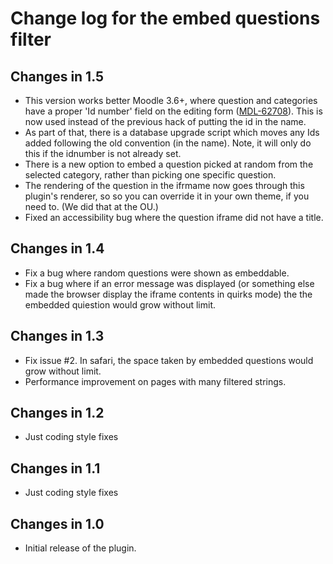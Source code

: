 # Change log for the embed questions filter


## Changes in 1.5

* This version works better Moodle 3.6+, where question and categories have a proper 'Id number'
  field on the editing form ([MDL-62708](https://tracker.moodle.org/browse/MDL-62708)).
  This is now used instead of the previous hack of putting the id in the name.
* As part of that, there is a database upgrade script which moves any Ids added
  following the old convention (in the name). Note, it will only do this if the idnumber
  is not already set.
* There is a new option to embed a question picked at random from the selected category,
  rather than picking one specific question.
* The rendering of the question in the ifrmame now goes through this plugin's renderer, so
  so you can override it in your own theme, if you need to. (We did that at the OU.)
* Fixed an accessibility bug where the question iframe did not have a title.

## Changes in 1.4

* Fix a bug where random questions were shown as embeddable.
* Fix a bug where if an error message was displayed (or something else made the browser
  display the iframe contents in quirks mode) the the embedded quiestion would grow without limit.

## Changes in 1.3

* Fix issue #2. In safari, the space taken by embedded questions would grow without limit.
* Performance improvement on pages with many filtered strings.


## Changes in 1.2

* Just coding style fixes


## Changes in 1.1

* Just coding style fixes


## Changes in 1.0

* Initial release of the plugin.
